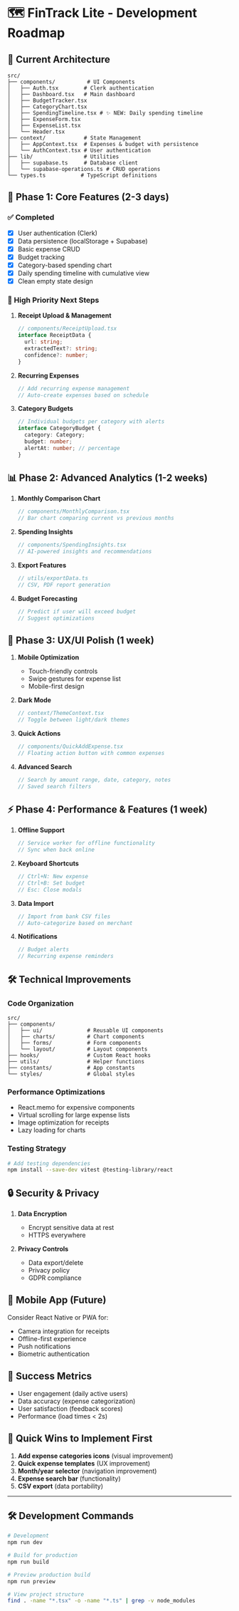 # 🗺️ FinTrack Lite - Development Roadmap

## 📁 Current Architecture

```
src/
├── components/          # UI Components
│   ├── Auth.tsx        # Clerk authentication
│   ├── Dashboard.tsx   # Main dashboard
│   ├── BudgetTracker.tsx
│   ├── CategoryChart.tsx
│   ├── SpendingTimeline.tsx # ✨ NEW: Daily spending timeline
│   ├── ExpenseForm.tsx
│   ├── ExpenseList.tsx
│   └── Header.tsx
├── context/            # State Management
│   ├── AppContext.tsx  # Expenses & budget with persistence
│   └── AuthContext.tsx # User authentication
├── lib/                # Utilities
│   ├── supabase.ts     # Database client
│   └── supabase-operations.ts # CRUD operations
└── types.ts           # TypeScript definitions
```

## 🚀 Phase 1: Core Features (2-3 days)

### ✅ Completed
- [x] User authentication (Clerk)
- [x] Data persistence (localStorage + Supabase)
- [x] Basic expense CRUD
- [x] Budget tracking
- [x] Category-based spending chart
- [x] Daily spending timeline with cumulative view
- [x] Clean empty state design

### 🔄 High Priority Next Steps

1. **Receipt Upload & Management**
   ```typescript
   // components/ReceiptUpload.tsx
   interface ReceiptData {
     url: string;
     extractedText?: string;
     confidence?: number;
   }
   ```

2. **Recurring Expenses**
   ```typescript
   // Add recurring expense management
   // Auto-create expenses based on schedule
   ```

3. **Category Budgets**
   ```typescript
   // Individual budgets per category with alerts
   interface CategoryBudget {
     category: Category;
     budget: number;
     alertAt: number; // percentage
   }
   ```

## 📊 Phase 2: Advanced Analytics (1-2 weeks)

1. **Monthly Comparison Chart**
   ```typescript
   // components/MonthlyComparison.tsx
   // Bar chart comparing current vs previous months
   ```

2. **Spending Insights**
   ```typescript
   // components/SpendingInsights.tsx
   // AI-powered insights and recommendations
   ```

3. **Export Features**
   ```typescript
   // utils/exportData.ts
   // CSV, PDF report generation
   ```

4. **Budget Forecasting**
   ```typescript
   // Predict if user will exceed budget
   // Suggest optimizations
   ```

## 🎨 Phase 3: UX/UI Polish (1 week)

1. **Mobile Optimization**
   - Touch-friendly controls
   - Swipe gestures for expense list
   - Mobile-first design

2. **Dark Mode**
   ```typescript
   // context/ThemeContext.tsx
   // Toggle between light/dark themes
   ```

3. **Quick Actions**
   ```typescript
   // components/QuickAddExpense.tsx
   // Floating action button with common expenses
   ```

4. **Advanced Search**
   ```typescript
   // Search by amount range, date, category, notes
   // Saved search filters
   ```

## ⚡ Phase 4: Performance & Features (1 week)

1. **Offline Support**
   ```typescript
   // Service worker for offline functionality
   // Sync when back online
   ```

2. **Keyboard Shortcuts**
   ```typescript
   // Ctrl+N: New expense
   // Ctrl+B: Set budget
   // Esc: Close modals
   ```

3. **Data Import**
   ```typescript
   // Import from bank CSV files
   // Auto-categorize based on merchant
   ```

4. **Notifications**
   ```typescript
   // Budget alerts
   // Recurring expense reminders
   ```

## 🛠️ Technical Improvements

### Code Organization
```
src/
├── components/
│   ├── ui/              # Reusable UI components
│   ├── charts/          # Chart components
│   ├── forms/           # Form components
│   └── layout/          # Layout components
├── hooks/               # Custom React hooks
├── utils/               # Helper functions
├── constants/           # App constants
└── styles/              # Global styles
```

### Performance Optimizations
- React.memo for expensive components
- Virtual scrolling for large expense lists
- Image optimization for receipts
- Lazy loading for charts

### Testing Strategy
```bash
# Add testing dependencies
npm install --save-dev vitest @testing-library/react
```

## 🔒 Security & Privacy

1. **Data Encryption**
   - Encrypt sensitive data at rest
   - HTTPS everywhere

2. **Privacy Controls**
   - Data export/delete
   - Privacy policy
   - GDPR compliance

## 📱 Mobile App (Future)

Consider React Native or PWA for:
- Camera integration for receipts
- Offline-first experience
- Push notifications
- Biometric authentication

## 🎯 Success Metrics

- User engagement (daily active users)
- Data accuracy (expense categorization)
- User satisfaction (feedback scores)
- Performance (load times < 2s)

## 🚀 Quick Wins to Implement First

1. **Add expense categories icons** (visual improvement)
2. **Quick expense templates** (UX improvement)
3. **Month/year selector** (navigation improvement)
4. **Expense search bar** (functionality)
5. **CSV export** (data portability)

---

## 🛠️ Development Commands

```bash
# Development
npm run dev

# Build for production
npm run build

# Preview production build
npm run preview

# View project structure
find . -name "*.tsx" -o -name "*.ts" | grep -v node_modules
```